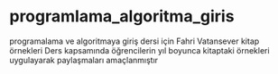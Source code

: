 # programlama_algoritma_giris
programalama ve algoritmaya giriş dersi için Fahri Vatansever kitap örnekleri
Ders kapsamında öğrencilerin yıl boyunca kitaptaki örnekleri uygulayarak paylaşmaları amaçlanmıştır
